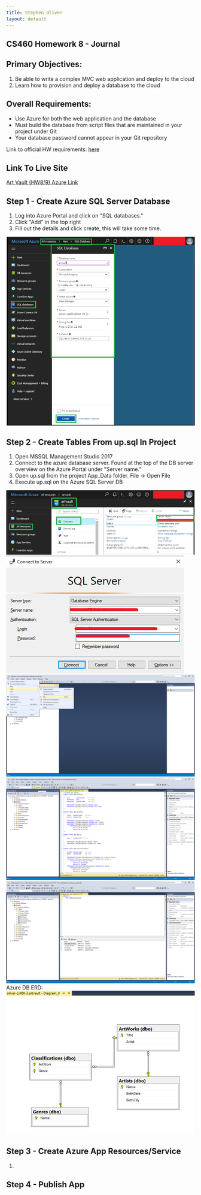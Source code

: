 ```yaml
---
title: Stephen Oliver
layout: default
---
```

## CS460 Homework 8 - Journal

## Primary Objectives:

1. Be able to write a complex MVC web application and deploy to the cloud
2. Learn how to provision and deploy a database to the cloud

## Overall Requirements:

* Use Azure for both the web application and the database
* Must build the database from script files that are maintained in your project under Git
* Your database password cannot appear in your Git repository

Link to official HW requirements: [here](http://www.wou.edu/~morses/classes/cs46x/assignments/HW9.html)

## Link To Live Site
[Art Vault (HW8/9) Azure Link]()

## Step 1 - Create Azure SQL Server Database
1. Log into Azure Portal and click on "SQL databases."
2. Click "Add" in the top right 
3. Fill out the details and click create, this will take some time.

![SQL Database Create](dbCreate.png)

## Step 2 - Create Tables From up.sql In Project
1. Open MSSQL Management Studio 2017
2. Connect to the azure database server. Found at the top of the DB server overview on the Azure Portal under "Server name."
3. Open up.sql from the project App_Data folder. File -> Open File
4. Execute up.sql on the Azure SQL Server DB

![Server Name](serverName.png)
![Connect MSSMS To DB](connectDB.png)
![Open UP Scrpit](openUpScript.png)
![Run UP Script](executeUpScript.png)
![Tables Created](createdTables.png)
Azure DB ERD:
![ERD](ERD.png)


## Step 3 - Create Azure App Resources/Service
1. 

## Step 4 - Publish App

